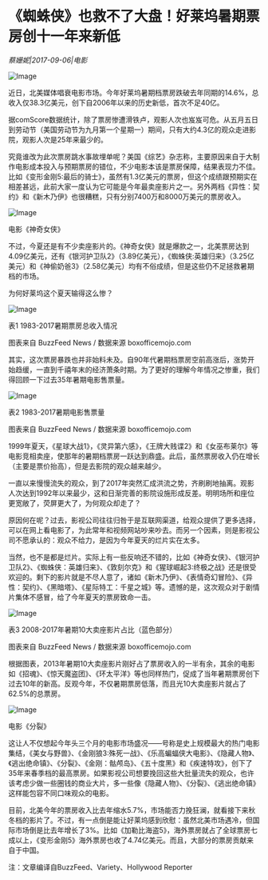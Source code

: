 # 《蜘蛛侠》也救不了大盘！好莱坞暑期票房创十一年来新低

*蔡姗妮|2017-09-06|电影*

![Image](http://static.ylzbl.com/uploads/ueditor/php/upload/image/20170908/1504867706494577.jpeg)

近日，北美媒体唱衰电影市场。今年好莱坞暑期档票房跌破去年同期的14.6%，总收入仅38.3亿美元，创下自2006年以来的历史新低，首次不足40亿。

据comScore数据统计，除了票房惨遭滑铁卢，观影人次也岌岌可危。从五月五日到劳动节（美国劳动节为九月第一个星期一）期间，只有大约4.3亿的观众走进影院，观影人次是25年来最少的。

究竟谁改为此次票房跳水事故埋单呢？美国《综艺》杂志称，主要原因来自于大制作电影成本投入与预期票房的错位，不少电影本该是票房保障，结果表现力不佳。比如《变形金刚5:最后的骑士》，虽然有1.3亿美元的票房，但这个成绩跟预期实在相差甚远，此前大家一度认为它可能是今年最卖座影片之一。另外两档《异性：契约》和《新木乃伊》也很糟糕，只有分别7400万和8000万美元的票房收入。

![Image](http://p3.pstatp.com/large/39b20004db6d21c398d1)

电影《神奇女侠》

不过，今夏还是有不少卖座影片的。《神奇女侠》就是爆款之一，北美票房达到4.09亿美元，还有《银河护卫队2》（3.89亿美元），《蜘蛛侠:英雄归来》（3.25亿美元）和《神偷奶爸3》（2.58亿美元）均有不俗成绩，但是这些仍不足拯救暑期档的市场。

为何好莱坞这个夏天输得这么惨？

![Image](http://p1.pstatp.com/large/39b50001a606b0556b78)

表1 1983-2017暑期票房总收入情况

图表来自 BuzzFeed News / 数据来源 boxofficemojo.com

其实，这次票房暴跌也并非始料未及。自90年代暑期档票房空前高涨后，涨势开始趋缓，一直到千禧年末的经济萧条时期。为了更好的理解今年情况之惨重，我们得回顾一下过去35年暑期电影售票量。

![Image](http://p3.pstatp.com/large/39b50001a607f1b5dd28)

表2 1983-2017暑期电影售票量

图表来自 BuzzFeed News / 数据来源 boxofficemojo.com

1999年夏天，《星球大战1》，《灵异第六感》，《王牌大贱谍2》和《女巫布莱尔》等电影竞相卖座，使那年的暑期档票房一跃达到鼎盛。此后，虽然票房收入仍在增长（主要是票价抬高），但是去影院的观众越来越少。

一直以来慢慢流失的观众，到了2017年突然汇成洪流之势，齐刷刷地抽离。观影人次达到1992年以来最少，这和日渐完善的影院设施形成反差。明明场所和座位更宽敞了，荧屏更大了，为何观众却走了？

原因何在呢？过去，影视公司往往归咎于是互联网渠道，给观众提供了更多选择，可以在网上看电影了，为此常年和视频网站吵来吵去。而另一个因素，则是影视公司不愿承认的：观众不给力，是因为今年夏天的烂片实在太多。

当然，也不是都是烂片。实际上有一些反响还不错的，比如《神奇女侠》、《银河护卫队2》、《蜘蛛侠：英雄归来》、《敦刻尔克》和《猩球崛起3:终极之战》还是很受欢迎的。剩下的影片就是不尽人意了，诸如《新木乃伊》、《表情奇幻冒险》、《异性：契约》、《黑暗塔》、《星际特工：千星之城》等。遗憾的是，这次观众对于剧情片集体不感冒，给了今年夏天的票房致命一击。

![Image](http://p3.pstatp.com/large/39b50001a605b979c29d)

表3 2008-2017年暑期10大卖座影片占比（蓝色部分）

图表来自 BuzzFeed News / 数据来源 boxofficemojo.com

根据图表，2013年暑期10大卖座影片刚好占了票房收入的一半有余，其余的电影如《招魂》、《惊天魔盗团》、《环太平洋》等也同样热门，促成了当年暑期票房创下过去10年的新高。反观今年，不仅暑期票房低落，而且光10大卖座影片就占了62.5%的总票房。

![Image](http://p3.pstatp.com/large/39b30001c723918e1220)

电影《分裂》

这让人不仅想起今年头三个月的电影市场盛况——号称是史上规模最大的热门电影集结，《美女与野兽》、《金刚狼3:殊死一战》、《乐高蝙蝠侠大电影》、《隐藏人物》、《逃出绝命镇》、《分裂》、《金刚：骷颅岛》、《五十度黑》和《疾速特攻》，创下了35年来春季档的最高票房。如果影视公司想要挽回这些大批量流失的观众，也许该考虑少做一些圈钱的商业大片，多一些像《隐藏人物》、《分裂》、《逃出绝命镇》这样能包容不同口味观众的电影。

目前，北美今年的票房收入比去年缩水5.7%，市场能否力挽狂澜，就看接下来秋冬档的影片了。不过，有一点倒是能让好莱坞感到欣慰：虽然北美市场遇冷，但国际市场倒是比去年增长了3%。比如《加勒比海盗5》，海外票房就占了全球票房七成以上，《变形金刚5》海外票房也收了4.74亿美元。而且，大部分的票房贡献来自于中国。

注：文章编译自BuzzFeed、Variety、Hollywood Reporter

